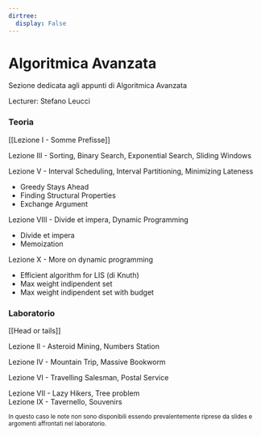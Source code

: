 ```yaml
---
dirtree:
  display: False
---
```


# Algoritmica Avanzata

Sezione dedicata agli appunti di Algoritmica Avanzata

Lecturer: Stefano Leucci

### Teoria

[[Lezione I - Somme Prefisse]]

Lezione III - Sorting, Binary Search, Exponential Search, Sliding Windows

Lezione V - Interval Scheduling, Interval Partitioning, Minimizing Lateness
- Greedy Stays Ahead
- Finding Structural Properties
- Exchange Argument 

Lezione VIII - Divide et impera, Dynamic Programming
- Divide et impera
- Memoization

Lezione X - More on dynamic programming
- Efficient algorithm for LIS (di Knuth)
- Max weight indipendent set
- Max weight indipendent set with budget

### Laboratorio

[[Head or tails]]

Lezione II - Asteroid Mining, Numbers Station

Lezione IV - Mountain Trip, Massive Bookworm 

Lezione VI - Travelling Salesman, Postal Service              

Lezione VII - Lazy Hikers, Tree problem                                                                                                  
Lezione IX - Tavernello, Souvenirs


<small> In questo caso le note non sono disponibili essendo prevalentemente riprese da slides e argomenti affrontati nel laboratorio.</small>

